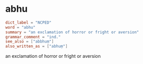 # abhu

``` toml
dict_label = "NCPED"
word = "abhu"
summary = "an exclamation of horror or fright or aversion"
grammar_comment = "ind."
see_also = ["abbhuṃ"]
also_written_as = ["abhuṃ"]
```

an exclamation of horror or fright or aversion

